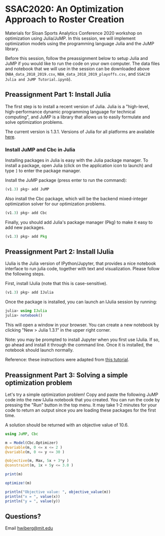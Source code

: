 # SSAC2020: An Optimization Approach to Roster Creation
Materials for Sloan Sports Analytics Conference 2020 workshop on optimization using Julia/JuMP. In this session, we will implement optimization models using the programming language Julia and the JuMP library.

Before this session, follow the preassignment below to setup Julia and JuMP if you would like to run the code on your own computer. The data files and notebook that we will use in the session can be downloaded above (`NBA_data_2018_2019.csv`, `NBA_data_2018_2019_playoffs.csv`, and `SSAC20 Julia and JuMP Tutorial.ipynb`).

## Preassignment Part 1: Install Julia

The first step is to install a recent version of Julia. Julia is a "high-level, high-performance dynamic programming language for technical computing", and JuMP is a library that allows us to easily formulate and solve optimization problems.

The current version is 1.3.1\. Versions of Julia for all platforms are available [here](https://julialang.org/downloads/).

### Install JuMP and Cbc in Julia

Installing packages in Julia is easy with the Julia package manager. To install a package, open Julia (click on the application icon to launch) and type `]` to enter the package manager.

Install the JuMP package (press enter to run the command):

```jl
(v1.3) pkg> add JuMP
```

Also install the Cbc package, which will be the backend mixed-integer optimization solver for our optimization problems.
```jl
(v1.3) pkg> add Cbc
```

Finally, you should add Julia's package manager (Pkg) to make it easy to add new packages. 
```jl
(v1.3) pkg> add Pkg
```

## Preassignment Part 2: Install IJulia

IJulia is the Julia version of IPython/Jupyter, that provides a nice notebook interface to run julia code, together with text and visualization. Please follow the following steps.

First, install IJulia (note that this is case-sensitive).
```jl
(v1.3) pkg> add IJulia
```

Once the package is installed, you can launch an IJulia session by running:
```jl
julia> using IJulia
julia> notebook()
```
This will open a window in your browser. You can create a new notebook by clicking "New > Julia 1.3.1" in the upper right corner. 

Note: you may be prompted to install Jupyter when you first use IJulia. If so, go ahead and install it through the command line. Once it is installed, the notebook should launch normally. 

Reference: these instructions were adapted from [this tutorial](https://github.com/mitmath/julia-mit#installing-julia-and-ijulia).

## Preassignment Part 3: Solving a simple optimization problem

Let's try a simple optimization problem! Copy and paste the following JuMP code into the new IJulia notebook that you created. You can run the code by pressing the "Run" button in the top menu. It may take 1-2 minutes for your code to return an output since you are loading these packages for the first time. 

A solution should be returned with an objective value of 10.6.

```jl
using JuMP, Cbc

m = Model(Cbc.Optimizer) 
@variable(m, 0 <= x <= 2 )
@variable(m, 0 <= y <= 30 )

@objective(m, Max, 5x + 3*y )
@constraint(m, 1x + 5y <= 3.0 )

print(m)

optimize!(m)

println("Objective value: ", objective_value(m))
println("x = ", value(x))
println("y = ", value(y))
```

## Questions?

Email hwiberg@mit.edu


